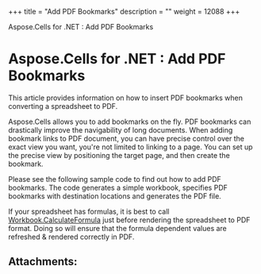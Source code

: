 +++
title = "Add PDF Bookmarks" 
description = "" 
weight = 12088 
+++

Aspose.Cells for .NET : Add PDF Bookmarks  

# Aspose.Cells for .NET : Add PDF Bookmarks


This article provides information on how to insert PDF bookmarks when converting a spreadsheet to PDF.

Aspose.Cells allows you to add bookmarks on the fly. PDF bookmarks can drastically improve the navigability of long documents. When adding bookmark links to PDF document, you can have precise control over the exact view you want, you're not limited to linking to a page. You can set up the precise view by positioning the target page, and then create the bookmark.

Please see the following sample code to find out how to add PDF bookmarks. The code generates a simple workbook, specifies PDF bookmarks with destination locations and generates the PDF file.

If your spreadsheet has formulas, it is best to call [Workbook.CalculateFormula](https://apireference.aspose.com/net/cells/aspose.cells/workbook/methods/calculateformula/index) just before rendering the spreadsheet to PDF format. Doing so will ensure that the formula dependent values are refreshed & rendered correctly in PDF.

## Attachments:



